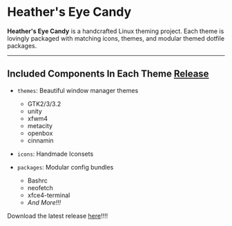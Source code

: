 # Heather's Eye Candy

**Heather's Eye Candy** is a handcrafted Linux theming project. Each theme is
lovingly packaged with matching icons, themes, and modular themed dotfile packages.

---

## Included Components In Each Theme [Release](https://github.com/heathershaw821/Heathers-eye-candy/releases)

- `themes`: Beautiful window manager themes
  - GTK2/3/3.2
  - unity
  - xfwm4
  - metacity
  - openbox
  - cinnamin

- `icons`: Handmade Iconsets
- `packages`: Modular config bundles
  - Bashrc
  - neofetch
  - xfce4-terminal
  - *And More!!!*

Download the latest release [here](https://github.com/heathershaw821/Heathers-eye-candy/releases)!!!!
